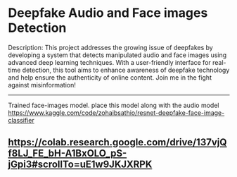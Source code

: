 # Deepfake Audio and Face images Detection 
Description:
This project addresses the growing issue of deepfakes by developing a system that detects manipulated audio and face images using advanced deep learning techniques. With a user-friendly interface for real-time detection, this tool aims to enhance awareness of deepfake technology and help ensure the authenticity of online content. Join me in the fight against misinformation!

-------------------------------------------------------------------------------------------------
Trained face-images model. place this model along with the audio model
https://www.kaggle.com/code/zohaibsathio/resnet-deepfake-face-image-classifier

https://colab.research.google.com/drive/137vjQf8LJ_FE_bH-A1BxOLO_pS-jGpi3#scrollTo=uE1w9JKJXRPK
-------------------------------------------------------------------------------------------------

